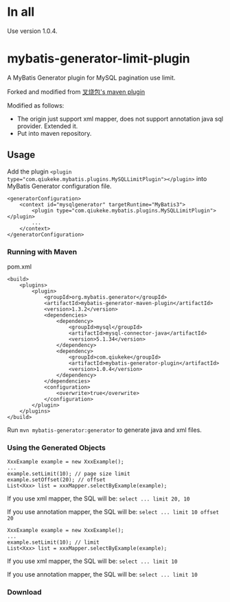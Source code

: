 # In all

Use version 1.0.4.

# mybatis-generator-limit-plugin
A MyBatis Generator plugin for MySQL pagination use limit.

Forked and modified from [叉烧包's maven plugin](https://github.com/wucao/mybatis-generator-limit-plugin)

Modified as follows:

* The origin just support xml mapper, does not support annotation java sql provider. Extended it. 
* Put into maven repository.

## Usage

Add the plugin `<plugin type="com.qiukeke.mybatis.plugins.MySQLLimitPlugin"></plugin>` into MyBatis Generator configuration file.

```
<generatorConfiguration>
    <context id="mysqlgenerator" targetRuntime="MyBatis3">
    	<plugin type="com.qiukeke.mybatis.plugins.MySQLLimitPlugin"></plugin>
    	...
    </context>
</generatorConfiguration>
```

### Running with Maven

pom.xml


```
<build>
	<plugins>
		<plugin>
			<groupId>org.mybatis.generator</groupId>
			<artifactId>mybatis-generator-maven-plugin</artifactId>
			<version>1.3.2</version>
			<dependencies>
				<dependency>
					<groupId>mysql</groupId>
					<artifactId>mysql-connector-java</artifactId>
					<version>5.1.34</version>
				</dependency>
				<dependency>
					<groupId>com.qiukeke</groupId>
					<artifactId>mybatis-generator-plugin</artifactId>
					<version>1.0.4</version>
				</dependency>
			</dependencies>
			<configuration>
				<overwrite>true</overwrite>
			</configuration>
		</plugin>
	</plugins>
</build>
```

Run `mvn mybatis-generator:generator` to generate java and xml files.

### Using the Generated Objects

```
XxxExample example = new XxxExample();
...
example.setLimit(10); // page size limit
example.setOffset(20); // offset
List<Xxx> list = xxxMapper.selectByExample(example);
```

If you use xml mapper, the SQL will be:
`select ... limit 20, 10`

If you use annotation mapper, the SQL will be:
`select ... limit 10 offset 20`


```
XxxExample example = new XxxExample();
...
example.setLimit(10); // limit
List<Xxx> list = xxxMapper.selectByExample(example);
```
If you use xml mapper, the SQL will be:
`select ... limit 10`

If you use annotation mapper, the SQL will be:
`select ... limit 10`

### Download

